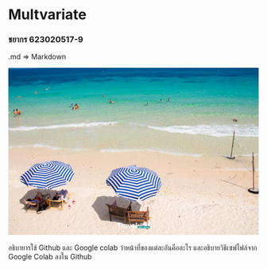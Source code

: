 # Multvariate

### ชยากร 623020517-9

.md => Markdown

![net](01.jpg)

อธิบายารใช้ Github และ Google colab ว่าหน้าที่ของแต่ละอันคืออะไร และอธิบายวิธีเซฟไฟล์จาก Google Colab ลงใน Github

